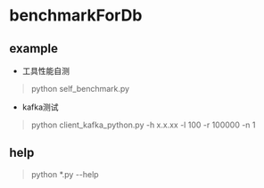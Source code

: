 # benchmarkForDb

## example
- 工具性能自测
> python self_benchmark.py

- kafka测试
> python client_kafka_python.py -h x.x.xx -l 100 -r 100000 -n 1


## help

> python *.py --help